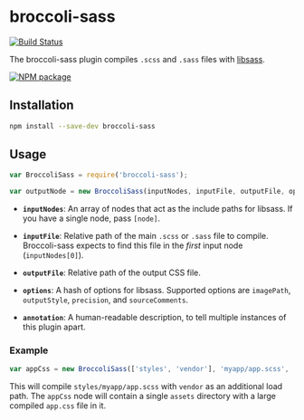 # broccoli-sass

[![Build Status](https://travis-ci.org/joliss/broccoli-sass.svg?branch=master)](https://travis-ci.org/joliss/broccoli-sass)

The broccoli-sass plugin compiles `.scss` and `.sass` files with
[libsass](https://github.com/hcatlin/libsass).

[![NPM package](https://img.shields.io/npm/v/broccoli-sass.svg)](https://www.npmjs.com/package/broccoli-sass)

## Installation

```bash
npm install --save-dev broccoli-sass
```

## Usage

```js
var BroccoliSass = require('broccoli-sass');

var outputNode = new BroccoliSass(inputNodes, inputFile, outputFile, options);
```

* **`inputNodes`**: An array of nodes that act as the include paths for
  libsass. If you have a single node, pass `[node]`.

* **`inputFile`**: Relative path of the main `.scss` or `.sass` file to compile.
  Broccoli-sass expects to find this file in the *first* input node
  (`inputNodes[0]`).

* **`outputFile`**: Relative path of the output CSS file.

* **`options`**: A hash of options for libsass. Supported options are
  `imagePath`, `outputStyle`, `precision`, and `sourceComments`.

* **`annotation`**: A human-readable description, to tell multiple instances of
  this plugin apart.

### Example

```js
var appCss = new BroccoliSass(['styles', 'vendor'], 'myapp/app.scss', 'assets/app.css');
```

This will compile `styles/myapp/app.scss` with `vendor` as an additional load
path. The `appCss` node will contain a single `assets` directory with
a large compiled `app.css` file in it.
